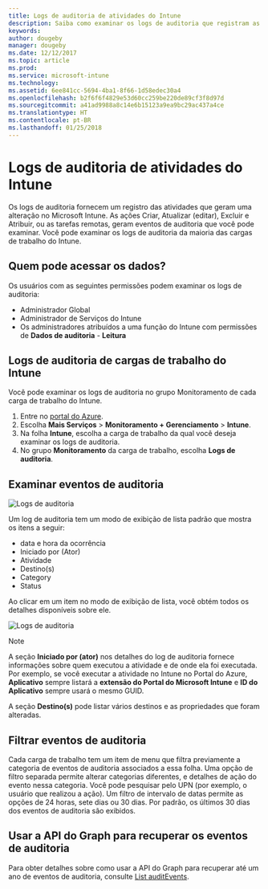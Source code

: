 ```yaml
---
title: Logs de auditoria de atividades do Intune
description: Saiba como examinar os logs de auditoria que registram as atividades do Intune
keywords: 
author: dougeby
manager: dougeby
ms.date: 12/12/2017
ms.topic: article
ms.prod: 
ms.service: microsoft-intune
ms.technology: 
ms.assetid: 6ee841cc-5694-4ba1-8f66-1d58edec30a4
ms.openlocfilehash: b2f6f6f4829e53d60cc259be220de89cf3f8d97d
ms.sourcegitcommit: a41ad9988a8c14e6b15123a9ea9bc29ac437a4ce
ms.translationtype: HT
ms.contentlocale: pt-BR
ms.lasthandoff: 01/25/2018
---
```

# <a name="audit-logs-for-intune-activities"></a>Logs de auditoria de atividades do Intune
Os logs de auditoria fornecem um registro das atividades que geram uma alteração no Microsoft Intune. As ações Criar, Atualizar (editar), Excluir e Atribuir, ou as tarefas remotas, geram eventos de auditoria que você pode examinar. Você pode examinar os logs de auditoria da maioria das cargas de trabalho do Intune. 

## <a name="who-can-access-the-data"></a>Quem pode acessar os dados?
Os usuários com as seguintes permissões podem examinar os logs de auditoria:
- Administrador Global
- Administrador de Serviços do Intune
- Os administradores atribuídos a uma função do Intune com permissões de **Dados de auditoria** - **Leitura**

## <a name="audit-logs-for-intune-workloads"></a>Logs de auditoria de cargas de trabalho do Intune
Você pode examinar os logs de auditoria no grupo Monitoramento de cada carga de trabalho do Intune.  
1. Entre no [portal do Azure](https://portal.azure.com).
2. Escolha **Mais Serviços** > **Monitoramento + Gerenciamento** > **Intune**.
3. Na folha **Intune**, escolha a carga de trabalho da qual você deseja examinar os logs de auditoria.
4. No grupo **Monitoramento** da carga de trabalho, escolha **Logs de auditoria**.

## <a name="review-audit-events"></a>Examinar eventos de auditoria
![Logs de auditoria](./media/monitor-audit-logs.png "Logs de auditoria")

Um log de auditoria tem um modo de exibição de lista padrão que mostra os itens a seguir:    

- data e hora da ocorrência
- Iniciado por (Ator)
- Atividade
- Destino(s)
- Category
- Status

Ao clicar em um item no modo de exibição de lista, você obtém todos os detalhes disponíveis sobre ele.

![Logs de auditoria](./media/monitor-audit-log-detail.png "Logs de auditoria")

> [!Note]    
> A seção **Iniciado por (ator)** nos detalhes do log de auditoria fornece informações sobre quem executou a atividade e de onde ela foi executada. Por exemplo, se você executar a atividade no Intune no Portal do Azure, **Aplicativo** sempre listará a **extensão do Portal do Microsoft Intune** e **ID do Aplicativo** sempre usará o mesmo GUID. 
>    
> A seção **Destino(s)** pode listar vários destinos e as propriedades que foram alteradas.  


## <a name="filter-audit-events"></a>Filtrar eventos de auditoria
Cada carga de trabalho tem um item de menu que filtra previamente a categoria de eventos de auditoria associados a essa folha. Uma opção de filtro separada permite alterar categorias diferentes, e detalhes de ação do evento nessa categoria. Você pode pesquisar pelo UPN (por exemplo, o usuário que realizou a ação). Um filtro de intervalo de datas permite as opções de 24 horas, sete dias ou 30 dias. Por padrão, os últimos 30 dias dos eventos de auditoria são exibidos.

## <a name="use-graph-api-to-retrieve-audit-events"></a>Usar a API do Graph para recuperar os eventos de auditoria
Para obter detalhes sobre como usar a API do Graph para recuperar até um ano de eventos de auditoria, consulte [List auditEvents](https://developer.microsoft.com/en-us/graph/docs/api-reference/beta/api/intune_auditing_auditevent_list).